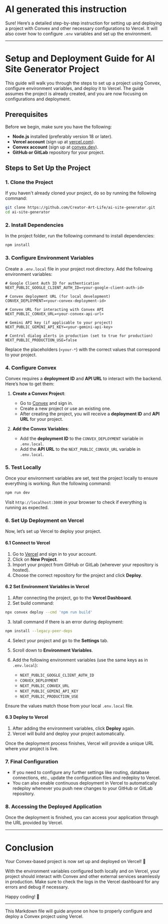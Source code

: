 # AI generated this instruction

Sure! Here’s a detailed step-by-step instruction for setting up and deploying a project with Convex and other necessary configurations to Vercel. It will also cover how to configure `.env` variables and set up the environment.

---

# Setup and Deployment Guide for AI Site Generator Project

This guide will walk you through the steps to set up a project using Convex, configure environment variables, and deploy it to Vercel. The guide assumes the project is already created, and you are now focusing on configurations and deployment.

## Prerequisites

Before we begin, make sure you have the following:

- **Node.js** installed (preferably version 18 or later).
- **Vercel account** (sign up at [vercel.com](https://vercel.com)).
- **Convex account** (sign up at [convex.dev](https://www.convex.dev)).
- **GitHub or GitLab** repository for your project.

## Steps to Set Up the Project

### 1. Clone the Project

If you haven't already cloned your project, do so by running the following command:

```bash
git clone https://github.com/Creator-Art-Life/ai-site-generator.git
cd ai-site-generator
```

### 2. Install Dependencies

In the project folder, run the following command to install dependencies:

```bash
npm install
```

### 3. Configure Environment Variables

Create a `.env.local` file in your project root directory. Add the following environment variables:

```env
# Google Client Auth ID for authentication
NEXT_PUBLIC_GOOGLE_CLIENT_AUTH_ID=<your-google-client-auth-id>

# Convex deployment URL (for local development)
CONVEX_DEPLOYMENT=<your-convex-deployment-id>

# Convex URL for interacting with Convex API
NEXT_PUBLIC_CONVEX_URL=<your-convex-api-url>

# Gemini API key (if applicable to your project)
NEXT_PUBLIC_GEMINI_API_KEY=<your-gemini-api-key>

# Control dialog alerts in production (set to true for production)
NEXT_PUBLIC_PRODUCTION_USE=false
```

Replace the placeholders (`<your-*`) with the correct values that correspond to your project.

### 4. Configure Convex

Convex requires a **deployment ID** and **API URL** to interact with the backend. Here’s how to get them:

1. **Create a Convex Project**:

   - Go to [Convex](https://www.convex.dev) and sign in.
   - Create a new project or use an existing one.
   - After creating the project, you will receive a **deployment ID** and **API URL** for your project.

2. **Add the Convex Variables**:
   - Add the **deployment ID** to the `CONVEX_DEPLOYMENT` variable in `.env.local`.
   - Add the **API URL** to the `NEXT_PUBLIC_CONVEX_URL` variable in `.env.local`.

### 5. Test Locally

Once your environment variables are set, test the project locally to ensure everything is working. Run the following command:

```bash
npm run dev
```

Visit `http://localhost:3000` in your browser to check if everything is running as expected.

### 6. Set Up Deployment on Vercel

Now, let’s set up Vercel to deploy your project.

#### 6.1 Connect to Vercel

1. Go to [Vercel](https://vercel.com) and sign in to your account.
2. Click on **New Project**.
3. Import your project from GitHub or GitLab (wherever your repository is hosted).
4. Choose the correct repository for the project and click **Deploy**.

#### 6.2 Set Environment Variables in Vercel

1. After connecting the project, go to the **Vercel Dashboard**.
2. Set build command:

```bash
npx convex deploy --cmd 'npm run build'
```

3. Istall command if there is an error during deployment:

```bash
npm install --legacy-peer-deps
```

4. Select your project and go to the **Settings** tab.
5. Scroll down to **Environment Variables**.
6. Add the following environment variables (use the same keys as in `.env.local`):

   - `NEXT_PUBLIC_GOOGLE_CLIENT_AUTH_ID`
   - `CONVEX_DEPLOYMENT`
   - `NEXT_PUBLIC_CONVEX_URL`
   - `NEXT_PUBLIC_GEMINI_API_KEY`
   - `NEXT_PUBLIC_PRODUCTION_USE`

Ensure the values match those from your local `.env.local` file.

#### 6.3 Deploy to Vercel

1. After adding the environment variables, click **Deploy** again.
2. Vercel will build and deploy your project automatically.

Once the deployment process finishes, Vercel will provide a unique URL where your project is live.

### 7. Final Configuration

- If you need to configure any further settings like routing, database connections, etc., update the configuration files and redeploy to Vercel.
- You can also enable continuous deployment in Vercel to automatically redeploy whenever you push new changes to your GitHub or GitLab repository.

### 8. Accessing the Deployed Application

Once the deployment is finished, you can access your application through the URL provided by Vercel.

---

# Conclusion

Your Convex-based project is now set up and deployed on Vercel! 🎉

With the environment variables configured both locally and on Vercel, your project should interact with Convex and other external services seamlessly in production. Make sure to check the logs in the Vercel dashboard for any errors and debug if necessary.

Happy coding! 🚀

---

This Markdown file will guide anyone on how to properly configure and deploy a Convex project using Vercel.
